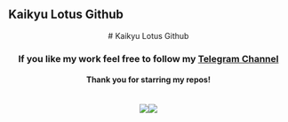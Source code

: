 ## Kaikyu Lotus Github

<div align="center">
  # Kaikyu Lotus Github

  ### If you like my work feel free to follow my [Telegram Channel](https://t.me/Kaikyu)

  #### Thank you for starring my repos!
  \
  ![](https://github-readme-stats.vercel.app/api/top-langs/?username=KaikyuLotus&layout=compact&hide=c%2B%2B)![](https://github-readme-stats.vercel.app/api?username=KaikyuLotus&show_icons=true&count_private=true&include_all_commits=true&hide=issues,contribs&hide_rank=true&line_height=26)
</div>

